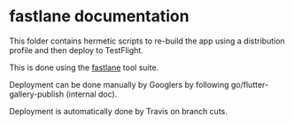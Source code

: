 fastlane documentation
================
This folder contains hermetic scripts to re-build the app using a distribution
profile and then deploy to TestFlight.

This is done using the [fastlane](https://fastlane.tools) tool suite.

Deployment can be done manually by Googlers by following
go/flutter-gallery-publish (internal doc).

Deployment is automatically done by Travis on branch cuts.